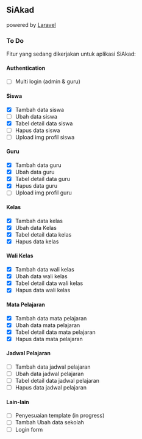 ## SiAkad 
powered by [Laravel](https://laravel.com/)

### To Do
Fitur yang sedang dikerjakan untuk aplikasi SiAkad:

#### Authentication
- [ ] Multi login (admin & guru)

#### Siswa
- [x] Tambah data siswa
- [ ] Ubah data siswa
- [x] Tabel detail data siswa
- [ ] Hapus data siswa
- [ ] Upload img profil siswa

#### Guru
- [x] Tambah data guru
- [x] Ubah data guru
- [x] Tabel detail data guru
- [x] Hapus data guru
- [ ] Upload img profil guru

#### Kelas
- [x] Tambah data kelas
- [x] Ubah data Kelas
- [x] Tabel detail data kelas
- [x] Hapus data kelas

#### Wali Kelas
- [x] Tambah data wali kelas
- [x] Ubah data wali kelas
- [x] Tabel detail data wali kelas
- [x] Hapus data wali kelas

#### Mata Pelajaran
- [x] Tambah data mata pelajaran 
- [x] Ubah data mata pelajaran 
- [x] Tabel detail data mata pelajaran 
- [x] Hapus data mata pelajaran 

#### Jadwal Pelajaran
- [ ] Tambah data jadwal pelajaran
- [ ] Ubah data jadwal pelajaran
- [ ] Tabel detail data jadwal pelajaran
- [ ] Hapus data jadwal pelajaran

#### Lain-lain
- [ ] Penyesuaian template (in progress)
- [ ] Tambah Ubah data sekolah
- [ ] Login form
